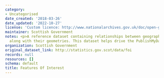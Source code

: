 ```yaml
---
category:
- Uncategorised
date_created: '2018-03-26'
date_updated: '2022-10-27'
license: 'Custom licence: http://www.nationalarchives.gov.uk/doc/open-government-licence/version/3/'
maintainer: Scottish Government
notes: <p>A reference dataset containing relationships between geographic features,
  along with their geometries. This dataset helps drive the PublishMyData Atlas feature.  </p>
organization: Scottish Government
original_dataset_link: http://statistics.gov.scot/data/foi
records: null
resources: []
schema: default
title: Features Of Interest
---
```

